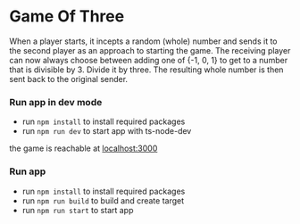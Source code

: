 # Game Of Three


When a player starts, it incepts a random (whole) number and sends it to the second
player as an approach to starting the game.
The receiving player can now always choose between adding one of {-1, 0, 1} to get
to a number that is divisible by 3. Divide it by three. The resulting whole number is
then sent back to the original sender.

### Run app in dev mode

-   run `npm install` to install required packages
-   run `npm run dev` to start app with ts-node-dev

the game is reachable at [localhost:3000](http://localhost:3000)

### Run app

-   run `npm install` to install required packages
-   run `npm run build` to build and create target
-   run `npm run start` to start app
